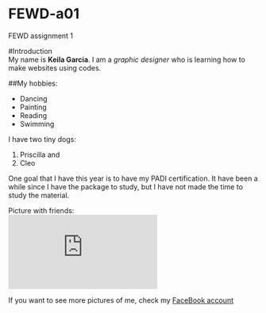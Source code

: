 # FEWD-a01
FEWD assignment 1

#Introduction  
My name is **Keila Garcia**. I am a *graphic designer* who is learning how to make websites using codes.  

##My hobbies:  
* Dancing
* Painting
* Reading
* Swimming

I have two tiny dogs:  
1. Priscilla and  
2. Cleo

One goal that I have this year is to have my PADI certification. It have been a while since I have the package to study, but I have not made the time to study the material.

Picture with friends:   
![my zumba crew](https://www.facebook.com/photo.php?fbid=10209872413793053&set=t.100001525175865&type=3&theater)

If you want to see more pictures of me, check my [FaceBook account](https://www.facebook.com/keilajosefinagarcia)
